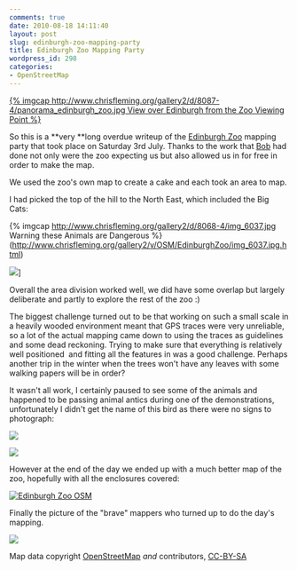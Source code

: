 ```yaml
---
comments: true
date: 2010-08-18 14:11:40
layout: post
slug: edinburgh-zoo-mapping-party
title: Edinburgh Zoo Mapping Party
wordpress_id: 298
categories:
- OpenStreetMap
---
```


[{% imgcap http://www.chrisfleming.org/gallery2/d/8087-4/panorama_edinburgh_zoo.jpg View over Edinburgh from the Zoo Viewing Point %}](http://www.chrisfleming.org/gallery2/main.php?g2_view=panorama.Panorama&g2_itemId=8085)

So this is a **very **long overdue writeup of the [Edinburgh Zoo](http://www.edinburghzoo.org.uk/) mapping party that took place on Saturday 3rd July. Thanks to the work that [Bob](http://wiki.openstreetmap.org/wiki/User:Central_America) had done not only were the zoo expecting us but also allowed us in for free in order to make the map.

We used the zoo's own map to create a cake and each took an area to map.

I had picked the top of the hill to the North East, which included the Big Cats:

{% imgcap http://www.chrisfleming.org/gallery2/d/8068-4/img_6037.jpg Warning these Animals are Dangerous %}(http://www.chrisfleming.org/gallery2/v/OSM/EdinburghZoo/img_6037.jpg.html)

[![](http://www.chrisfleming.org/gallery2/d/8072-4/img_6040+_Modified_.jpg)](http://www.chrisfleming.org/gallery2/v/OSM/EdinburghZoo/img_6040+_Modified_.jpg.html)]

Overall the area division worked well, we did have some overlap but largely deliberate and partly to explore the rest of the zoo :)

The biggest challenge turned out to be that working on such a small scale in a heavily wooded environment meant that GPS traces were very unreliable, so a lot of the actual mapping came down to using the traces as guidelines and some dead reckoning. Trying to make sure that everything is relatively well positioned  and fitting all the features in was a good challenge. Perhaps another trip in the winter when the trees won't have any leaves with some walking papers will be in order?

It wasn't all work, I certainly paused to see some of the animals and happened to be passing animal antics during one of the demonstrations, unfortunately I didn't get the name of this bird as there were no signs to photograph:

[![](http://www.chrisfleming.org/gallery2/d/8078-4/img_6212+_Modified_.jpg)](http://www.chrisfleming.org/gallery2/v/OSM/EdinburghZoo/img_6212+_Modified_.jpg.html)

[![](http://www.chrisfleming.org/gallery2/d/8075-4/img_6194.jpg)](http://www.chrisfleming.org/gallery2/v/OSM/EdinburghZoo/img_6194.jpg.html)

However at the end of the day we ended up with a much better map of the zoo, hopefully with all the enclosures covered:

[![Edinburgh Zoo OSM](http://www.chrisfleming.org/wp/wp-content/uploads/2010/08/EdinburghZoo.png)](http://www.openstreetmap.org/?lat=55.945504&lon=-3.268237&zoom=18&layers=M)

Finally the picture of the "brave" mappers who turned up to do the day's mapping.

![](http://www.chrisfleming.org/gallery2/d/8081-4/img_6269.jpg)

Map data copyright [OpenStreetMap](http://www.openstreetmap.org/) _and_ contributors, [CC-BY-SA](http://creativecommons.org/licenses/by-sa/2.0/)
